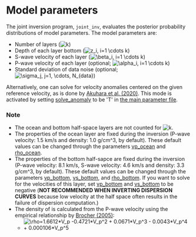 # Model parameters

The joint inversion program, `joint_inv`,  evaluates the posterior probability distributions of model parameters. The model parameters are:
 
* Number of layers (<img src="https://latex.codecogs.com/gif.latex?k" title="k" />)
* Depth of each layer bottom (<img src="https://latex.codecogs.com/gif.latex?z_i,&space;i=1&space;\cdots&space;k" title="z_i, i=1 \cdots k" />)
* S-wave velocity of each layer (<img src="https://latex.codecogs.com/gif.latex?\beta_i,&space;i=1&space;\cdots&space;k" title="\beta_i, i=1 \cdots k" />)    
* P-wave velocity of each layer (optional; <img src="https://latex.codecogs.com/gif.latex?\alpha_i,&space;i=1&space;\cdots&space;k" title="\alpha_i, i=1 \cdots k" />)
* Standard deviation of data noise (optional; <img src="https://latex.codecogs.com/gif.latex?\sigma_j,&space;j=1,&space;\cdots,&space;N_{data}" title="\sigma_j, j=1, \cdots, N_{data}" />)

Alternatively, one can solve for velocity anomalies centered on the given reference velocity, as is done by [Akuhara et al. (2020)](https://doi.org/10.1029/2020GL088280). This mode is activated by setting [solve_anomaly](parameter_list.md#solve_anomaly) to be 'T' in [the main parameter file](https://github.com/akuhara/SEIS_FILO/wiki/Main-Parameter-File). 


### Note 
* The ocean and bottom half-space layers are not counted for <img src="https://latex.codecogs.com/gif.latex?k" title="k" />.
* The properties of the ocean layer are fixed during the inversion (P-wave velocity: 1.5 km/s and density: 1.0 g/cm^3, by default). These default values can be changed through the parameters [vp_ocean](parameter_list.md#vp_ocean) and [rho_ocean](parameter_list.md#rho_ocean).
* The properties of the bottom half-sapce are fixed during the inversion (P-wave velocity: 8.1 km/s, S-wave velocity: 4.6 km/s and density: 3.3 g/cm^3, by default). These default values can be changed through the parameters [vp_bottom](parameter_list.md#vp_bottom), [vs_bottom](parameter_list.md#vs_bottom), and [rho_bottom](parameter_list.md#rho_bottom). If you want to solve for the velocities of this layer, set [vp_bottom](parameter_list.md#vp_bottom) and [vs_bottom](parameter_list.md#vs_bottom) to be negative (__NOT RECOMMENDED WHEN INVERTING DISPERSION CURVES__ because low velocity at the half space often results in the failure of dispersion computation.)
* The density of is calculated from the P-wave velocity using the empirical relationship by [Brocher (2005)](
https://doi.org/10.1785/0120050077): 
    * <img src="https://latex.codecogs.com/gif.latex?\rho=1.6612*V_p&space;-0.4721*V_p^2&space;&plus;&space;0.0671*V_p^3&space;-&space;0.0043*V_p^4&space;&plus;&space;0.000106*V_p^5" title="\rho=1.6612*V_p -0.4721*V_p^2 + 0.0671*V_p^3 - 0.0043*V_p^4 + 0.000106*V_p^5">
